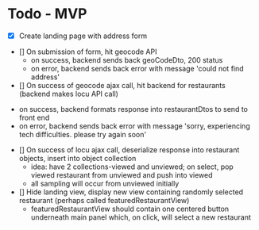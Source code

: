 # Todo - MVP
* [X] Create landing page with address form
* [] On submission of form, hit geocode API
  - on success, backend sends back geoCodeDto, 200 status
  - on error, backend sends back error with message 'could not find address'
* [] On success of geocode ajax call, hit backend for restaurants (backend makes locu API call)
 - on success, backend formats response into restaurantDtos to send to front end
 - on error, backend sends back error with message 'sorry, experiencing tech difficulties. please try again soon'
* [] On success of locu ajax call, deserialize response into restaurant objects, insert into object collection
  - idea: have 2 collections-viewed and unviewed; on select, pop viewed restaurant from unviewed and push into viewed
  - all sampling will occur from unviewed initially
* [] Hide landing view, display new view containing randomly selected restaurant (perhaps called featuredRestaurantView)
  - featuredRestaurantView should contain one centered button underneath main panel which, on click, will select a new restaurant
